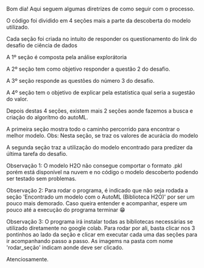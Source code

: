 Bom dia! Aqui seguem algumas diretrizes de como seguir com o processo.

O código foi dividido em 4 seções mais a parte da descoberta do modelo utilizado.

Cada seção foi criada no intuito de responder os questionamento do link do desafio de ciência de dados

A 1º seção é composta pela análise explorátoria

A 2º seção tem como objetivo responder a questão 2 do desafio.

A 3º seção responde as questões do número 3 do desafio.

A 4º seção tem o objetivo de explicar pela estatística qual seria a sugestão do valor.

Depois destas 4 seções, existem mais 2 seções aonde fazemos a busca e criação do algorítmo do autoML.

A primeira seção mostra todo o caminho percorrido para encontrar o melhor modelo. 
Obs: Nesta seção, se traz os valores de acurácia do modelo

A segunda seção traz a utilização do modelo encontrado para predizer da última tarefa do desafio.

Observação 1: O modelo H2O não consegue comportar o formato .pkl porém está disponível na nuvem e no código o modelo 
descoberto podendo ser testado sem problemas.

Observação 2: Para rodar o programa, é indicado que não seja rodada a seção 'Encontrado um modelo com o AutoML (Biblioteca H2O)' por ser um pouco mais demorado. Caso queira entender e acompanhar, espere um pouco até a execução do programa terminar 😁

Observação 3: O programa irá instalar todas as bibliotecas necessárias se utilizado diretamente no google colab.
Para rodar por ali, basta clicar nos 3 pontinhos ao lado da seção e clicar em executar cada uma das seções para ir acompanhando passo a passo. As imagems na pasta com nome 'rodar_seção' indicam aonde deve ser clicado.

Atenciosamente.

